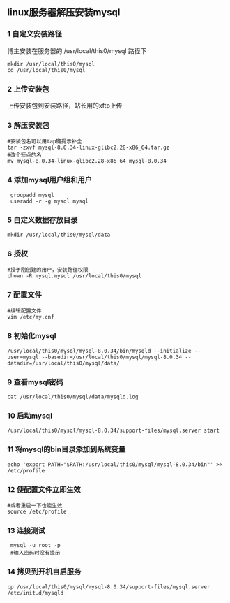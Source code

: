 ## linux服务器解压安装mysql

### 1 自定义安装路径

博主安装在服务器的 /usr/local/this0/mysql 路径下

```
mkdir /usr/local/this0/mysql
cd /usr/local/this0/mysql
```

### 2 上传安装包

上传安装包到安装路径，站长用的xftp上传

### 3 解压安装包

```
#安装包名可以用tap键提示补全
tar -zxvf mysql-8.0.34-linux-glibc2.28-x86_64.tar.gz 
#改个短点的名
mv mysql-8.0.34-linux-glibc2.28-x86_64 mysql-8.0.34
```

### 4 添加mysql用户组和用户

```
 groupadd mysql
 useradd -r -g mysql mysql
```

### 5 自定义数据存放目录

```
mkdir /usr/local/this0/mysql/data
```

### 6 授权

```
#授予刚创建的用户，安装路径权限
chown -R mysql.mysql /usr/local/this0/mysql
```

### 7 配置文件

```
#编辑配置文件
vim /etc/my.cnf
```

### 8 初始化mysql

```
/usr/local/this0/mysql/mysql-8.0.34/bin/mysqld --initialize --user=mysql --basedir=/usr/local/this0/mysql/mysql-8.0.34 --datadir=/usr/local/this0/mysql/data/
```

### 9 查看mysql密码

```
cat /usr/local/this0/mysql/data/mysqld.log
```

### 10 启动mysql

```
/usr/local/this0/mysql/mysql-8.0.34/support-files/mysql.server start
```

### 11 将mysql的bin目录添加到系统变量

```
echo 'export PATH="$PATH:/usr/local/this0/mysql/mysql-8.0.34/bin"' >>  /etc/profile 
```

### 12 使配置文件立即生效

```
#或者重启一下也能生效
source /etc/profile
```

### 13 连接测试

```
 mysql -u root -p
 #输入密码时没有提示
```

### 14 拷贝到开机自启服务

```
cp /usr/local/this0/mysql/mysql-8.0.34/support-files/mysql.server /etc/init.d/mysqld
```

